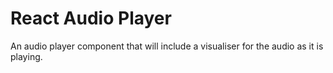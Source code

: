# React Audio Player

An audio player component that will include a visualiser for the audio as it is playing.
